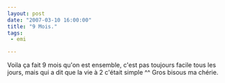 ```yaml
---
layout: post
date: "2007-03-10 16:00:00"
title: "9 Mois."
tags:
 - emi

---
```


Voila ça fait 9 mois qu'on est ensemble, c'est pas toujours facile tous les jours, mais qui a dit que la vie à 2 c'était simple ^^ Gros bisous ma chérie.
